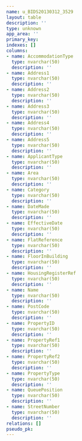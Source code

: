 ```yaml
---
name: u_BIDS20130312_3529
layout: table
description: ''
type: unknown
app_area: ''
primary_key: 
indexes: []
columns:
- name: AccommodationType
  type: nvarchar(50)
  description: ''
- name: Address1
  type: nvarchar(50)
  description: ''
- name: Address2
  type: nvarchar(50)
  description: ''
- name: Address3
  type: nvarchar(50)
  description: ''
- name: Address4
  type: nvarchar(50)
  description: ''
- name: Address5
  type: nvarchar(50)
  description: ''
- name: ApplicantType
  type: nvarchar(50)
  description: ''
- name: Area
  type: nvarchar(50)
  description: ''
- name: Category
  type: nvarchar(50)
  description: ''
- name: DateMade
  type: nvarchar(50)
  description: ''
- name: EffectiveDate
  type: nvarchar(50)
  description: ''
- name: FlatReference
  type: nvarchar(50)
  description: ''
- name: FloorInBuilding
  type: nvarchar(50)
  description: ''
- name: HousingRegisterRef
  type: nvarchar(50)
  description: ''
- name: Name
  type: nvarchar(50)
  description: ''
- name: PostCode
  type: nvarchar(50)
  description: ''
- name: PropertyID
  type: nvarchar(50)
  description: ''
- name: PropertyRef1
  type: nvarchar(50)
  description: ''
- name: PropertyRef2
  type: nvarchar(50)
  description: ''
- name: PropertyType
  type: nvarchar(50)
  description: ''
- name: QueuePosition
  type: nvarchar(50)
  description: ''
- name: StreetNumber
  type: nvarchar(50)
  description: ''
relations: []
pseudo_pk: 
---
```



